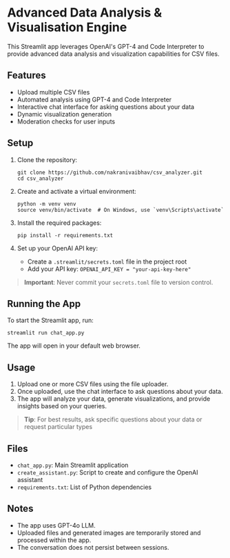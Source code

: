 # Advanced Data Analysis & Visualisation Engine

This Streamlit app leverages OpenAI's GPT-4 and Code Interpreter to provide advanced data analysis and visualization capabilities for CSV files.

## Features

- Upload multiple CSV files
- Automated analysis using GPT-4 and Code Interpreter
- Interactive chat interface for asking questions about your data
- Dynamic visualization generation
- Moderation checks for user inputs

## Setup

1. Clone the repository:
   ```
   git clone https://github.com/nakranivaibhav/csv_analyzer.git
   cd csv_analyzer
   ```

2. Create and activate a virtual environment:
   ```
   python -m venv venv
   source venv/bin/activate  # On Windows, use `venv\Scripts\activate`
   ```

3. Install the required packages:
   ```
   pip install -r requirements.txt
   ```

4. Set up your OpenAI API key:
   - Create a `.streamlit/secrets.toml` file in the project root
   - Add your API key: `OPENAI_API_KEY = "your-api-key-here"`

> **Important**: Never commit your `secrets.toml` file to version control.

## Running the App

To start the Streamlit app, run:

```
streamlit run chat_app.py
```

The app will open in your default web browser.

## Usage

1. Upload one or more CSV files using the file uploader.
2. Once uploaded, use the chat interface to ask questions about your data.
3. The app will analyze your data, generate visualizations, and provide insights based on your queries.

> **Tip**: For best results, ask specific questions about your data or request particular types

## Files

- `chat_app.py`: Main Streamlit application
- `create_assistant.py`: Script to create and configure the OpenAI assistant
- `requirements.txt`: List of Python dependencies

## Notes

- The app uses GPT-4o LLM.
- Uploaded files and generated images are temporarily stored and processed within the app.
- The conversation does not persist between sessions.